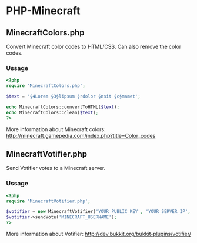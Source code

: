 # PHP-Minecraft

## MinecraftColors.php

Convert Minecraft color codes to HTML/CSS. Can also remove the color codes.

### Ussage

```php
<?php
require 'MinecraftColors.php';

$text = '§4Lorem §3§lipsum §rdolor §nsit §c§mamet';

echo MinecraftColors::convertToHTML($text);
echo MinecraftColors::clean($text);
?>
```

More information about Minecraft colors: http://minecraft.gamepedia.com/index.php?title=Color_codes

## MinecraftVotifier.php

Send Votifier votes to a Minecraft server.

### Ussage

```php
<?php
require 'MinecraftVotifier.php';

$votifier = new MinecraftVotifier('YOUR_PUBLIC_KEY', 'YOUR_SERVER_IP', 'YOUR_VOTIFIER_PORT', 'YOU_SERVICE_NAME');
$votifier->sendVote('MINECRAFT_USERNAME');
?>
```

More information about Votifier: http://dev.bukkit.org/bukkit-plugins/votifier/
